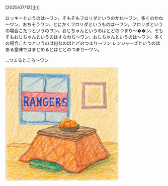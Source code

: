 [2025/07/12(土)]

ロッキーというのは〜ワン、そもそもフロリダというのかね～ワン。多くのかね～ワン、おちそうワン、とにかくフロリダというものは〜ワン。フロリダというの場合こたつというのワン。おじちゃんというのはとどのつまり～��ン。そもそもおじちゃんというのはすなわち〜ワン。おじちゃんというのは〜ワン、多くの場合こたつというのは何なのはとどのつまり～ワン レンジャーズというのはある意味ではまとめるとはとどのつまり～ワン。

...つまるところ〜ワン

<img width="360px" src="image.png">